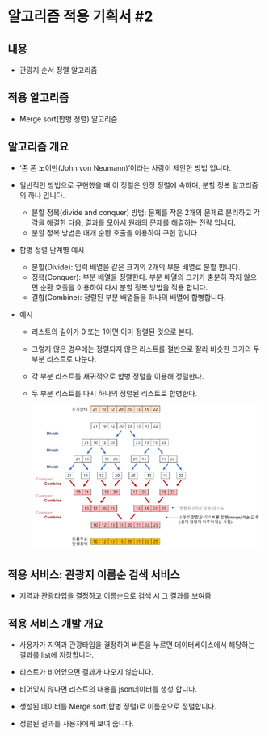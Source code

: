 # 알고리즘 적용 기획서 #2

## 내용

- 관광지 순서 정렬 알고리즘

## 적용 알고리즘

- Merge sort(합병 정렬) 알고리즘

## 알고리즘 개요

- ‘존 폰 노이만(John von Neumann)’이라는 사람이 제안한 방법 입니다.

- 일반적인 방법으로 구현했을 때 이 정렬은 안정 정렬에 속하며, 분할 정복 알고리즘의 하나 입니다.
  - 분할 정복(divide and conquer) 방법: 문제를 작은 2개의 문제로 분리하고 각각을 해결한 다음, 결과를 모아서 원래의 문제를 해결하는 전략 입니다.
  - 분할 정복 방법은 대개 순환 호출을 이용하여 구현 합니다.
- 합병 정렬 단계별 예시
  - 분할(Divide): 입력 배열을 같은 크기의 2개의 부분 배열로 분할 합니다.
  - 정복(Conquer): 부분 배열을 정렬한다. 부분 배열의 크기가 충분히 작지 않으면 순환 호출을 이용하여 다시 분할 정복 방법을 적용 합니다.
  - 결합(Combine): 정렬된 부분 배열들을 하나의 배열에 합병합니다.
- 예시

  - 리스트의 길이가 0 또는 1이면 이미 정렬된 것으로 본다.
  - 그렇지 않은 경우에는 정렬되지 않은 리스트를 절반으로 잘라 비슷한 크기의 두 부분 리스트로 나눈다.
  - 각 부분 리스트를 재귀적으로 합병 정렬을 이용해 정렬한다.
  - 두 부분 리스트를 다시 하나의 정렬된 리스트로 합병한다.

    <img src="../img/Merge-sort-1.PNG" width="600">

## 적용 서비스: 관광지 이름순 검색 서비스

- 지역과 관광타입을 결정하고 이름순으로 검색 시 그 결과를 보여줌

## 적용 서비스 개발 개요

- 사용자가 지역과 관광타입을 결정하여 버튼을 누르면 데이터베이스에서 해당하는 결과를 list에 저장합니다.

- 리스트가 비어있으면 결과가 나오지 않습니다.
- 비어있지 않다면 리스트의 내용을 json데이터를 생성 합니다.
- 생성된 데이터를 Merge sort(합병 정렬)로 이름순으로 정렬합니다.
- 정렬된 결과를 사용자에게 보여 줍니다.
